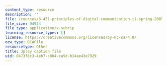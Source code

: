 ```yaml
---
content_type: resource
description: ''
file: /courses/6-451-principles-of-digital-communication-ii-spring-2005/0473f8c34eb7c804ca9db14ae43e7929_GQVlVhGKfHc.srt
file_size: 94924
file_type: application/x-subrip
learning_resource_types: []
license: https://creativecommons.org/licenses/by-nc-sa/4.0/
ocw_type: OCWFile
resourcetype: Other
title: 3play caption file
uid: 0473f8c3-4eb7-c804-ca9d-b14ae43e7929
---
```

